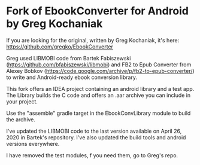 # Fork of EbookConverter for Android by Greg Kochaniak 

If you are looking for the original, written by Greg Kochaniak, it's here: https://github.com/gregko/EbookConverter

Greg used 
    LIBMOBI code from Bartek Fabiszewski (https://github.com/bfabiszewski/libmobi)
and 
    FB2 to Epub Converter from Alexey Bobkov (https://code.google.com/archive/p/fb2-to-epub-converter/)
to write and Android-ready ebook conversion library.

This fork offers an IDEA project containing an android library and a test app.
The Library builds the C code and offers an .aar archive you can include in your project.

Use the "assemble" gradle target in the EbookConvLibrary module to build the archive.

I've updated the LIBMOBI code to the last version available on April 26, 2020 in Bartek's repository.
I've also updated the build tools and android versions everywhere.

I have removed the test modules, f you need them, go to Greg's repo.
  